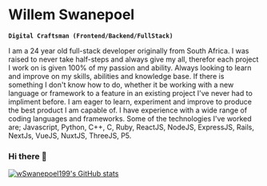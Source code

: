 # Willem Swanepoel

**`Digital Craftsman (Frontend/Backend/FullStack)`**

I am a 24 year old full-stack developer originally from South Africa. I was raised to never take half-steps and always give my all, therefor each project I work on is given 100% of my passion and ability. Always looking to learn and improve on my skills, abilities and knowledge base. If there is something I don't know how to do, whether it be working with a new language or framework to a feature in an existing project I've never had to impliment before. I am eager to learn, experiment and improve to produce the best product I am capable of. I have experience with a wide range of coding languages and frameworks. Some of the technologies I've worked are; Javascript, Python, C++, C, Ruby, ReactJS, NodeJS, ExpressJS, Rails, NextJs, VueJS, NuxtJS, ThreeJS, P5.

<!--
**wSwanepoel199/wSwanepoel199** is a ✨ _special_ ✨ repository because its `README.md` (this file) appears on your GitHub profile.

Here are some ideas to get you started:

- 🔭 I’m currently working on ...
- 🌱 I’m currently learning ...
- 👯 I’m looking to collaborate on ...
- 🤔 I’m looking for help with ...
- 💬 Ask me about ...
- 📫 How to reach me: ...
- 😄 Pronouns: ...
- ⚡ Fun fact: ...
-->


### Hi there 👋

[![wSwanepoel199's GitHub stats](https://github-readme-stats.vercel.app/api?username=wSwanepoel199&show_icons=true&theme=highcontrast)](https://github.com/anuraghazra/github-readme-stats)

